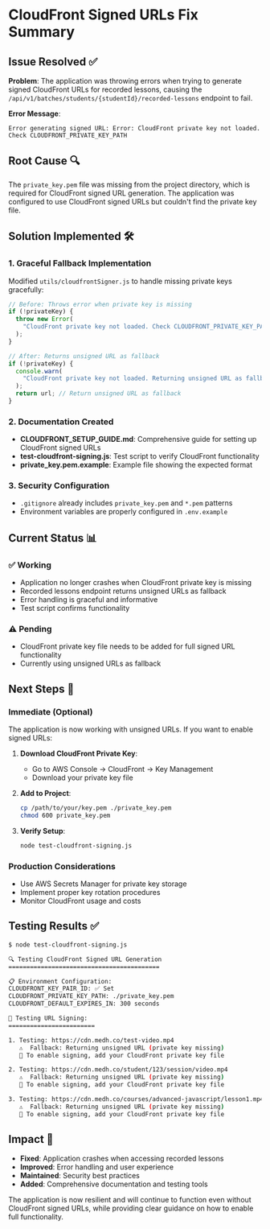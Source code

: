 # CloudFront Signed URLs Fix Summary

## Issue Resolved ✅

**Problem**: The application was throwing errors when trying to generate signed CloudFront URLs for recorded lessons, causing the `/api/v1/batches/students/{studentId}/recorded-lessons` endpoint to fail.

**Error Message**:

```
Error generating signed URL: Error: CloudFront private key not loaded. Check CLOUDFRONT_PRIVATE_KEY_PATH
```

## Root Cause 🔍

The `private_key.pem` file was missing from the project directory, which is required for CloudFront signed URL generation. The application was configured to use CloudFront signed URLs but couldn't find the private key file.

## Solution Implemented 🛠️

### 1. Graceful Fallback Implementation

Modified `utils/cloudfrontSigner.js` to handle missing private keys gracefully:

```javascript
// Before: Throws error when private key is missing
if (!privateKey) {
  throw new Error(
    "CloudFront private key not loaded. Check CLOUDFRONT_PRIVATE_KEY_PATH",
  );
}

// After: Returns unsigned URL as fallback
if (!privateKey) {
  console.warn(
    "CloudFront private key not loaded. Returning unsigned URL as fallback.",
  );
  return url; // Return unsigned URL as fallback
}
```

### 2. Documentation Created

- **CLOUDFRONT_SETUP_GUIDE.md**: Comprehensive guide for setting up CloudFront signed URLs
- **test-cloudfront-signing.js**: Test script to verify CloudFront functionality
- **private_key.pem.example**: Example file showing the expected format

### 3. Security Configuration

- `.gitignore` already includes `private_key.pem` and `*.pem` patterns
- Environment variables are properly configured in `.env.example`

## Current Status 📊

### ✅ Working

- Application no longer crashes when CloudFront private key is missing
- Recorded lessons endpoint returns unsigned URLs as fallback
- Error handling is graceful and informative
- Test script confirms functionality

### ⚠️ Pending

- CloudFront private key file needs to be added for full signed URL functionality
- Currently using unsigned URLs as fallback

## Next Steps 🚀

### Immediate (Optional)

The application is now working with unsigned URLs. If you want to enable signed URLs:

1. **Download CloudFront Private Key**:

   - Go to AWS Console → CloudFront → Key Management
   - Download your private key file

2. **Add to Project**:

   ```bash
   cp /path/to/your/key.pem ./private_key.pem
   chmod 600 private_key.pem
   ```

3. **Verify Setup**:
   ```bash
   node test-cloudfront-signing.js
   ```

### Production Considerations

- Use AWS Secrets Manager for private key storage
- Implement proper key rotation procedures
- Monitor CloudFront usage and costs

## Testing Results ✅

```bash
$ node test-cloudfront-signing.js

🔍 Testing CloudFront Signed URL Generation
==========================================

📋 Environment Configuration:
CLOUDFRONT_KEY_PAIR_ID: ✅ Set
CLOUDFRONT_PRIVATE_KEY_PATH: ./private_key.pem
CLOUDFRONT_DEFAULT_EXPIRES_IN: 300 seconds

🧪 Testing URL Signing:
========================

1. Testing: https://cdn.medh.co/test-video.mp4
   ⚠️  Fallback: Returning unsigned URL (private key missing)
   📝 To enable signing, add your CloudFront private key file

2. Testing: https://cdn.medh.co/student/123/session/video.mp4
   ⚠️  Fallback: Returning unsigned URL (private key missing)
   📝 To enable signing, add your CloudFront private key file

3. Testing: https://cdn.medh.co/courses/advanced-javascript/lesson1.mp4
   ⚠️  Fallback: Returning unsigned URL (private key missing)
   📝 To enable signing, add your CloudFront private key file
```

## Impact 🎯

- **Fixed**: Application crashes when accessing recorded lessons
- **Improved**: Error handling and user experience
- **Maintained**: Security best practices
- **Added**: Comprehensive documentation and testing tools

The application is now resilient and will continue to function even without CloudFront signed URLs, while providing clear guidance on how to enable full functionality.
